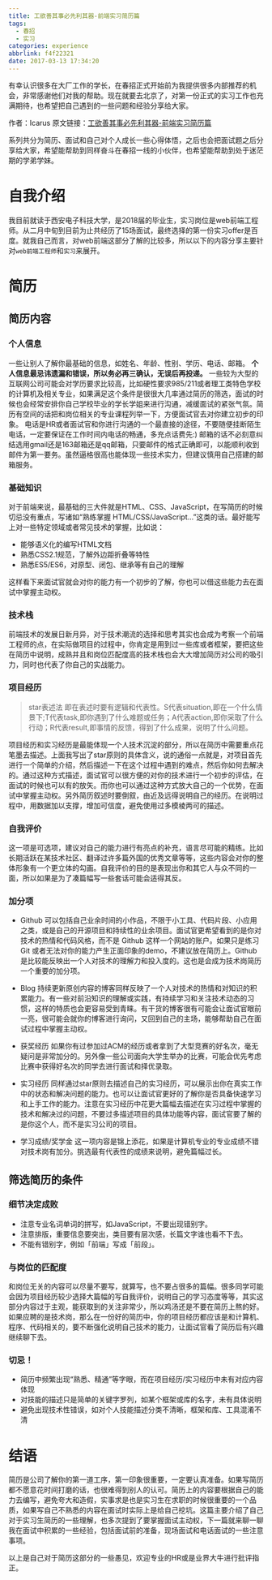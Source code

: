 ```yaml
---
title: 工欲善其事必先利其器-前端实习简历篇
tags:
  - 春招
  - 实习
categories: experience
abbrlink: f4f22321
date: 2017-03-13 17:34:20
---
```

有幸认识很多在大厂工作的学长，在春招正式开始前为我提供很多内部推荐的机会，非常感谢他们对我的帮助。现在就要去北京了，对第一份正式的实习工作也充满期待，也希望把自己遇到的一些问题和经验分享给大家。
<!-- more -->
作者：Icarus
原文链接：[工欲善其事必先利其器-前端实习简历篇](https://xdlrt.github.io/2017/03/13/2017-03-13)

系列共分为简历、面试和自己对个人成长一些心得体悟，之后也会把面试题之后分享给大家，希望能帮助到同样奋斗在春招一线的小伙伴，也希望能帮助到处于迷茫期的学弟学妹。
# 自我介绍
我目前就读于西安电子科技大学，是2018届的毕业生，实习岗位是web前端工程师。从二月中旬到目前为止共经历了15场面试，最终选择的第一份实习offer是百度。就我自己而言，对web前端这部分了解的比较多，所以以下的内容分享主要针对`web前端工程师`和`实习`来展开。

# 简历
## 简历内容
### 个人信息
一些让别人了解你最基础的信息，如姓名、年龄、性别、学历、电话、邮箱。
**个人信息最忌讳遗漏和错误，所以务必再三确认，无误后再投递。**
一些较为大型的互联网公司可能会对学历要求比较高，比如硬性要求985/211或者理工类特色学校的计算机及相关专业，如果满足这个条件是很很大几率通过简历的筛选，面试的时候也会经常安排你自己学校毕业的学长学姐来进行沟通，减缓面试的紧张气氛。简历有空间的话把和岗位相关的专业课程列举一下，方便面试官去对你建立初步的印象。
电话是HR或者面试官和你进行沟通的一个最直接的途径，不要随便挂断陌生电话，一定要保证在工作时间内电话的畅通，多充点话费先:)
邮箱的话不必刻意纠结选用gmail还是163邮箱还是qq邮箱，只要邮件的格式正确即可，以能顺利收到邮件为第一要务。虽然逼格很高也能体现一些技术实力，但建议慎用自己搭建的邮箱服务。

### 基础知识
对于前端来说，最基础的三大件就是HTML、CSS、JavaScript，在写简历的时候切忌没有重点，写诸如“熟练掌握 HTML/CSS/JavaScript...”这类的话。最好能写上对一些特定领域或者常见技术的掌握，比如说：
- 能够语义化的编写HTML文档
- 熟悉CSS2.1规范，了解外边距折叠等特性
- 熟悉ES5/ES6，对原型、闭包、继承等有自己的理解

这样看下来面试官就会对你的能力有一个初步的了解，你也可以借这些能力去在面试中掌握主动权。

### 技术栈
前端技术的发展日新月异，对于技术潮流的选择和思考其实也会成为考察一个前端工程师的点，在实际做项目的过程中，你肯定是用到过一些库或者框架，要把这些在简历中说明，成熟并且和岗位匹配度高的技术栈也会大大增加简历对公司的吸引力，同时也代表了你自己的实战能力。

### 项目经历
>star表述法
即在表述时要有逻辑和代表性。S代表situation,即在一个什么情景下;T代表task,即你遇到了什么难题或任务；A代表action,即你采取了什么行动；R代表result,即事情的反馈，得到了什么成果，说明了什么问题。

项目经历和实习经历是最能体现一个人技术沉淀的部分，所以在简历中需要重点花笔墨去描述。上面我写出了star原则的具体含义，说的通俗一点就是，对项目首先进行一个简单的介绍，然后描述一下在这个过程中遇到的难点，然后你如何去解决的。通过这种方式描述，面试官可以很方便的对你的技术进行一个初步的评估，在面试的时候也可以有的放矢。而你也可以通过这种方式放大自己的一个优势，在面试中掌握主动权。另外简历叙述时要倒叙，由近及远得说明自己的经历。在说明过程中，用数据加以支撑，增加可信度，避免使用过多模棱两可的描述。

### 自我评价
这一项是可选项，建议对自己的能力进行有亮点的补充，语言尽可能的精练。比如长期活跃在某技术社区、翻译过许多篇外国的优秀文章等等，这些内容会对你的整体形象有一个更立体的勾画。自我评价的目的是表现出你和其它人与众不同的一面，所以如果是为了凑篇幅写一些套话可能会适得其反。

### 加分项
- Github
可以包括自己业余时间的小作品，不限于小工具、代码片段、小应用之类，或是自己的开源项目和持续性的业余项目。面试官更希望看到的是你对技术的热情和代码风格，而不是 Github 这样一个网站的账户。如果只是练习 Git 或者无法对你的能力产生正面印象的demo，不建议放在简历上。Github 是比较能反映出一个人对技术的理解力和投入度的。这也是会成为技术岗简历一个重要的加分项。

- Blog
持续更新原创内容的博客同样反映了一个人对技术的热情和对知识的积累能力。有一些对前沿知识的理解或实践，有持续学习和关注技术动态的习惯，这样的特质也会更容易受到青睐。有干货的博客很有可能会让面试官眼前一亮，很可能会就你的博客进行询问，又回到自己的主场，能够帮助自己在面试过程中掌握主动权。

- 获奖经历
如果你有过参加过ACM的经历或者拿到了大型竞赛的好名次，毫无疑问是非常加分的。另外像一些公司面向大学生举办的比赛，可能会优先考虑比赛中获得好名次的同学去进行面试和择优录取。

- 实习经历
同样通过star原则去描述自己的实习经历，可以展示出你在真实工作中的状态和解决问题的能力。也可以让面试官更好的了解你是否具备快速学习和上手工作的能力。注意在实习经历中花更大篇幅去描述在实习过程中掌握的技术和解决过的问题，不要过多描述项目的具体功能等内容，面试官要了解的是你这个人，而不是实习公司的项目。

- 学习成绩/奖学金
这一项内容是锦上添花，如果是计算机专业的专业成绩不错对技术岗有加分。挑选最有代表性的成绩来说明，避免篇幅过长。

## 筛选简历的条件
### 细节决定成败
- 注意专业名词单词的拼写，如JavaScript，不要出现错别字。
- 注意排版，重要信息要突出，类目要有层次感，长篇文字谁也看不下去。
- 不能有错别字，例如「前端」写成「前段」。

### 与岗位的匹配度
和岗位无关的内容可以尽量不要写，就算写，也不要占很多的篇幅。很多同学可能会因为项目经历较少选择大篇幅的写自我评价，说明自己的学习态度等等，其实这部分内容过于主观，能获取到的关注非常少，所以鸡汤还是不要在简历上熬的好。如果应聘的是技术岗，那么在一份好的简历中，你的项目经历都应该是和计算机、程序、代码相关的，要不断强化说明自己技术的能力，让面试官看了简历后有兴趣继续聊下去。

### 切忌！
- 简历中频繁出现“熟悉、精通”等字眼，而在项目经历/实习经历中未有对应内容体现
- 对技能的描述只是简单的关键字罗列，如某个框架或库的名字，未有具体说明
- 避免出现技术性错误，如对个人技能描述分类不清晰，框架和库、工具混淆不清

# 结语
简历是公司了解你的第一道工序，第一印象很重要，一定要认真准备。如果写简历都不愿意花时间打磨的话，也很难得到别人的认可。简历上的内容要根据自己的能力去编写，避免夸大和造假，实事求是也是实习生在求职的时候很重要的一个品质，如果写自己不熟悉的内容在面试时实际上是给自己挖坑。这篇主要介绍了自己对于实习生简历的一些理解，也多次提到了要掌握面试主动权，下一篇就来聊一聊我在面试中积累的一些经验，包括面试前的准备，现场面试和电话面试的一些注意事项。

以上是自己对于简历这部分的一些愚见，欢迎专业的HR或是业界大牛进行批评指正。

